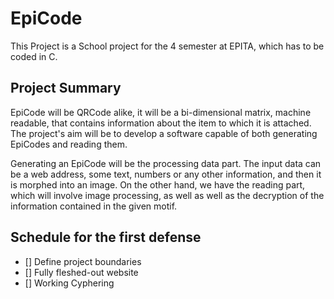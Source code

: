# EpiCode

This Project is a School project for the 4 semester at EPITA, which has to be coded in C. 

## Project Summary
EpiCode will be QRCode alike, it will be a bi-dimensional matrix, machine readable, that contains information about the item to which it is attached. The project's aim will be to develop a software capable of both generating EpiCodes and reading them.

Generating an EpiCode will be the processing data part. The input data can be a web address, some text, numbers or any other information, and then it is morphed into an image. On the other hand, we have the reading part, which will involve image processing, as well as well as the decryption of the information contained in the given motif.

## Schedule for the first defense

- [] Define project boundaries
- [] Fully fleshed-out website
- [] Working Cyphering
